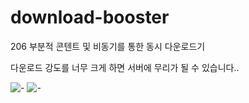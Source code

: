 # download-booster
206 부분적 콘텐트 및 비동기를 통한 동시 다운로드기

다운로드 강도를 너무 크게 하면 서버에 무리가 될 수 있습니다..

![-](https://cdn.discordapp.com/attachments/675264839094108161/807952054986997790/unknown.png)
![-](https://cdn.discordapp.com/attachments/675264839094108161/807952104214888448/unknown.png)
